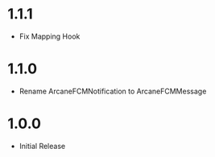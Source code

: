 # 1.1.1
* Fix Mapping Hook

# 1.1.0 
* Rename ArcaneFCMNotification to ArcaneFCMMessage

# 1.0.0

* Initial Release
